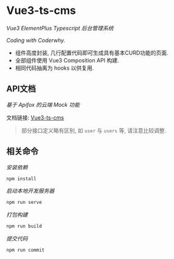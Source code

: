# Vue3-ts-cms

*Vue3 ElementPlus Typescript 后台管理系统*

*Coding with Coderwhy.*

* 组件高度封装, 几行配置代码即可生成具有基本CURD功能的页面.
* 全部组件使用 Vue3 Composition API 构建.
* 相同代码抽离为 hooks 以供复用.

## API文档

*基于 Apifox 的云端 Mock 功能*

文档链接: [Vue3-ts-cms](https://www.apifox.cn/apidoc/shared-edc24a57-00e3-4434-9748-ca788e42648a)

> 部分接口定义略有区别, 如 `user` 与 `users` 等, 请注意比较调整.

## 相关命令

*安装依赖*

```sh
npm install
```

*启动本地开发服务器*

```sh
npm run serve
```

*打包构建*

```sh
npm run build
```

*提交代码*

```sh
npm run commit
```
